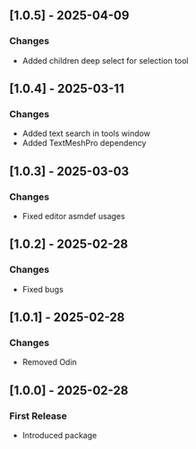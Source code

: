 ## [1.0.5] - 2025-04-09
### Changes
- Added children deep select for selection tool

## [1.0.4] - 2025-03-11
### Changes
- Added text search in tools window
- Added TextMeshPro dependency

## [1.0.3] - 2025-03-03
### Changes
- Fixed editor asmdef usages

## [1.0.2] - 2025-02-28
### Changes
- Fixed bugs

## [1.0.1] - 2025-02-28
### Changes
- Removed Odin

## [1.0.0] - 2025-02-28
### First Release
- Introduced package
